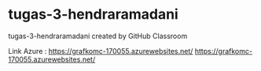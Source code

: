 # tugas-3-hendraramadani
tugas-3-hendraramadani created by GitHub Classroom

Link Azure : https://grafkomc-170055.azurewebsites.net/
https://grafkomc-170055.azurewebsites.net/
